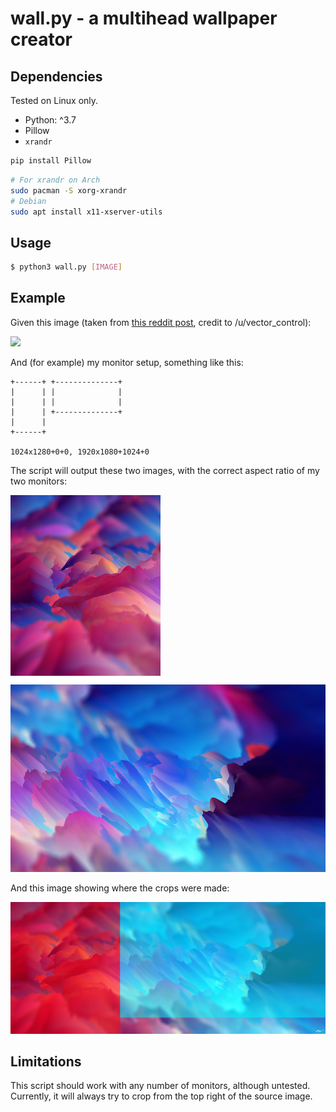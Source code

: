 # wall.py - a multihead wallpaper creator

## Dependencies

Tested on Linux only.

- Python: ^3.7
- Pillow
- `xrandr`

```bash
pip install Pillow
```

```bash
# For xrandr on Arch
sudo pacman -S xorg-xrandr
# Debian
sudo apt install x11-xserver-utils
```

## Usage

```bash
$ python3 wall.py [IMAGE]
```

## Example

Given this image (taken from [this reddit post](https://www.reddit.com/r/WidescreenWallpaper/comments/bvqt41/dreams_3440x1440/), credit to /u/vector_control):

![](https://external-preview.redd.it/maCo_IQpxZHQiKhC3btIbR1uw6Y06aGOpibwtQYkA1E.png?width=1024&auto=webp&s=96105512137914fa271b532879075078d6c7980d)

And (for example) my monitor setup, something like this:

```
+------+ +--------------+
|      | |              |
|      | |              |
|      | +--------------+
|      |
+------+

1024x1280+0+0, 1920x1080+1024+0
```

The script will output these two images, with the correct aspect ratio of my two monitors:

<img src="eg_1.png" height=300px>
<img src="eg_2.png" height=300px>

And this image showing where the crops were made:

![](eg_regions.png)

## Limitations

This script should work with any number of monitors, although untested. Currently, it will always try to crop from the top right of the source image.
